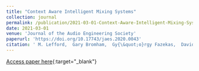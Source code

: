 ```yaml
---
title: "Context Aware Intelligent Mixing Systems"
collection: journal
permalink: /publication/2021-03-01-Context-Aware-Intelligent-Mixing-Systems
date: 2021-03-01
venue: 'Journal of the Audio Engineering Society'
paperurl: 'https://doi.org/10.17743/jaes.2020.0043'
citation: ' M. Lefford,  Gary Bromham,  Gy{\&quot;o}rgy Fazekas,  David Moffat, &quot;Context Aware Intelligent Mixing Systems.&quot; Journal of the Audio Engineering Society, 2021.'
---
```

[Access paper here](https://doi.org/10.17743/jaes.2020.0043){:target="_blank"}
